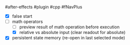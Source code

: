 #after-effects #plugin #cpp #fNavPlus

 - [x]  false start 
 - [ ] math operators
	 - [ ]  preview result of math operation before execution
	 - [x] relative vs absolute input (clear readout for absolute)
 - [x] persistent state memory (re-open in last selected mode)
